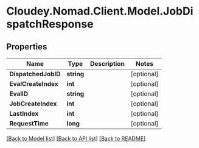 # Cloudey.Nomad.Client.Model.JobDispatchResponse

## Properties

Name | Type | Description | Notes
------------ | ------------- | ------------- | -------------
**DispatchedJobID** | **string** |  | [optional] 
**EvalCreateIndex** | **int** |  | [optional] 
**EvalID** | **string** |  | [optional] 
**JobCreateIndex** | **int** |  | [optional] 
**LastIndex** | **int** |  | [optional] 
**RequestTime** | **long** |  | [optional] 

[[Back to Model list]](../README.md#documentation-for-models) [[Back to API list]](../README.md#documentation-for-api-endpoints) [[Back to README]](../README.md)

